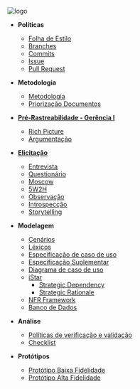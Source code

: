![logo](https://user-images.githubusercontent.com/18054053/44956569-63f60980-ae9c-11e8-88c3-b67ba48f4693.png)

* **Políticas**
  * [Folha de Estilo](Folha-de-Estilo)
  * [Branches](Branches)
  * [Commits](Commits)
  * [Issue](Issues)
  * [Pull Request](Pull-Request)

* **Metodologia**
  * [Metodologia](Metodologia)
  * [Priorização Documentos](Priorizacao-Documentos)

* **[Pré-Rastreabilidade - Gerência I](Pre-rastreabilidade)**
  * [Rich Picture](Richpicture)
  * [Argumentação](Argumentacao)

* **[Elicitação](Plano-Elicitacao-Requisitos)**
  * [Entrevista]()
  * [Questionário](Questionario)
  * [Moscow](Moscow)
  * [5W2H]()
  * [Observação]()
  * [Introspecção]()
  * [Storytelling](Storytelling)

* **Modelagem**
  * [Cenários](cenarios)
  * [Léxicos](lexicos)
  * [Especificação de caso de uso]()
  * [Especificação Suplementar]()
  * [Diagrama de caso de uso](Diagrama-caso-de-uso)
  * [iStar](iStar)
    * [Strategic Dependency](Strategic-Dependency)
    * [Strategic Rationale](Strategic-Rationale)
  * [NFR Framework]()
  * [Banco de Dados](Banco-de-Dados)

* **Análise**
  * [Políticas de verificação e validação]()
  * [Checklist]()

* **Protótipos**
  * [Protótipo Baixa Fidelidade](Prototipo-Baixa-Fidelidade)
  * [Protótipo Alta Fidelidade]()
